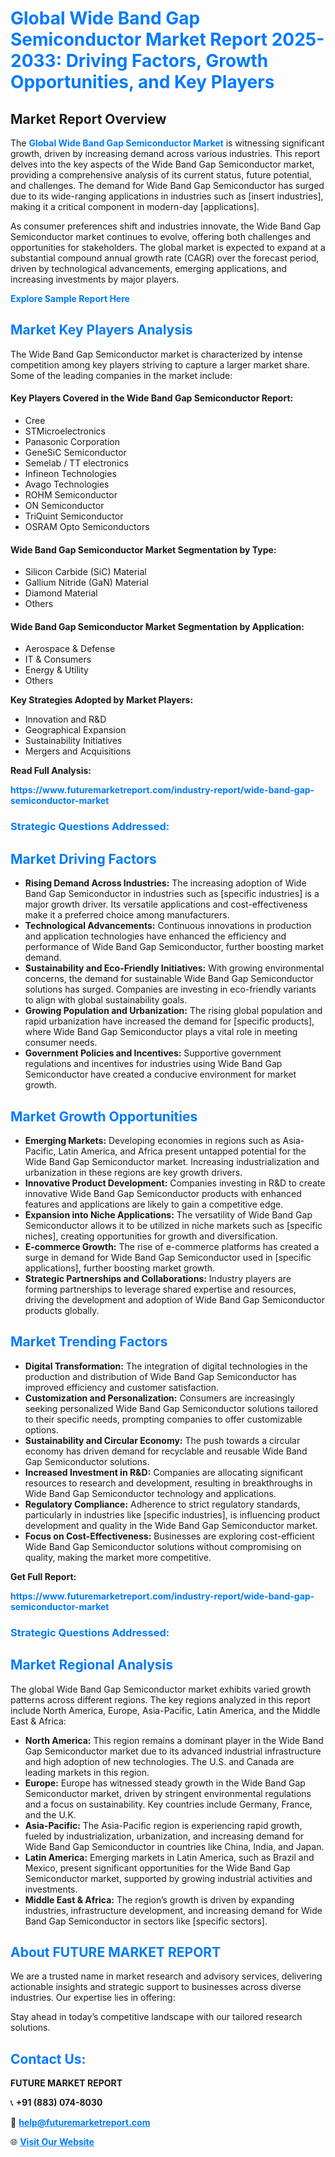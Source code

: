 <h1 style="color: #007BFF;">Global Wide Band Gap Semiconductor Market Report 2025-2033: Driving Factors, Growth Opportunities, and Key Players</h1>

<section id="overview">
<h2>Market Report Overview</h2>
<p>The <a href="https://www.futuremarketreport.com/industry-report/wide-band-gap-semiconductor-market" style="color: #007BFF; text-decoration: none;"><strong>Global Wide Band Gap Semiconductor Market</strong></a> is witnessing significant growth, driven by increasing demand across various industries. This report delves into the key aspects of the Wide Band Gap Semiconductor market, providing a comprehensive analysis of its current status, future potential, and challenges. The demand for Wide Band Gap Semiconductor has surged due to its wide-ranging applications in industries such as [insert industries], making it a critical component in modern-day [applications].</p>
<p>As consumer preferences shift and industries innovate, the Wide Band Gap Semiconductor market continues to evolve, offering both challenges and opportunities for stakeholders. The global market is expected to expand at a substantial compound annual growth rate (CAGR) over the forecast period, driven by technological advancements, emerging applications, and increasing investments by major players.</p>
</section>

<section id="overview">
<p><a href="https://www.futuremarketreport.com/request-sample/reportId=115804" style="color: #007BFF; text-decoration: none;"><strong>Explore Sample Report Here</strong></a></p>
</section>

<section id="key-players">
<h2 style="color: #007BFF;">Market Key Players Analysis</h2>
<p>The Wide Band Gap Semiconductor market is characterized by intense competition among key players striving to capture a larger market share. Some of the leading companies in the market include:</p>
<h4>Key Players Covered in the Wide Band Gap Semiconductor Report:</h4>
<ul><li>Cree</li><li>STMicroelectronics</li><li>Panasonic Corporation</li><li>GeneSiC Semiconductor</li><li>Semelab / TT electronics</li><li>Infineon Technologies</li><li>Avago Technologies</li><li>ROHM Semiconductor</li><li>ON Semiconductor</li><li>TriQuint Semiconductor</li><li>OSRAM Opto Semiconductors</li></ul>
<h4>Wide Band Gap Semiconductor Market Segmentation by Type:</h4>
<ul><li>Silicon Carbide (SiC) Material</li><li>Gallium Nitride (GaN) Material</li><li>Diamond Material</li><li>Others</li></ul>

<h4>Wide Band Gap Semiconductor Market Segmentation by Application:</h4>
<ul><li>Aerospace &amp; Defense</li><li>IT &amp; Consumers</li><li>Energy &amp; Utility</li><li>Others</li></ul>
<p><strong>Key Strategies Adopted by Market Players:</strong></p>
<ul>
<li>Innovation and R&D</li>
<li>Geographical Expansion</li>
<li>Sustainability Initiatives</li>
<li>Mergers and Acquisitions</li>
</ul>
</section>

<section>
<p><strong>Read Full Analysis: </strong></p><a href="https://www.futuremarketreport.com/industry-report/wide-band-gap-semiconductor-market" style="color: #007BFF; text-decoration: none;"><strong>https://www.futuremarketreport.com/industry-report/wide-band-gap-semiconductor-market</strong></a>
<h3 style="color: #007BFF;">Strategic Questions Addressed:</h3>
</section>

<section id="driving-factors">
<h2 style="color: #007BFF;">Market Driving Factors</h2>
<ul>
<li><strong>Rising Demand Across Industries:</strong> The increasing adoption of Wide Band Gap Semiconductor in industries such as [specific industries] is a major growth driver. Its versatile applications and cost-effectiveness make it a preferred choice among manufacturers.</li>
<li><strong>Technological Advancements:</strong> Continuous innovations in production and application technologies have enhanced the efficiency and performance of Wide Band Gap Semiconductor, further boosting market demand.</li>
<li><strong>Sustainability and Eco-Friendly Initiatives:</strong> With growing environmental concerns, the demand for sustainable Wide Band Gap Semiconductor solutions has surged. Companies are investing in eco-friendly variants to align with global sustainability goals.</li>
<li><strong>Growing Population and Urbanization:</strong> The rising global population and rapid urbanization have increased the demand for [specific products], where Wide Band Gap Semiconductor plays a vital role in meeting consumer needs.</li>
<li><strong>Government Policies and Incentives:</strong> Supportive government regulations and incentives for industries using Wide Band Gap Semiconductor have created a conducive environment for market growth.</li>
</ul>
</section>

<section id="growth-opportunities">
<h2 style="color: #007BFF;">Market Growth Opportunities</h2>
<ul>
<li><strong>Emerging Markets:</strong> Developing economies in regions such as Asia-Pacific, Latin America, and Africa present untapped potential for the Wide Band Gap Semiconductor market. Increasing industrialization and urbanization in these regions are key growth drivers.</li>
<li><strong>Innovative Product Development:</strong> Companies investing in R&D to create innovative Wide Band Gap Semiconductor products with enhanced features and applications are likely to gain a competitive edge.</li>
<li><strong>Expansion into Niche Applications:</strong> The versatility of Wide Band Gap Semiconductor allows it to be utilized in niche markets such as [specific niches], creating opportunities for growth and diversification.</li>
<li><strong>E-commerce Growth:</strong> The rise of e-commerce platforms has created a surge in demand for Wide Band Gap Semiconductor used in [specific applications], further boosting market growth.</li>
<li><strong>Strategic Partnerships and Collaborations:</strong> Industry players are forming partnerships to leverage shared expertise and resources, driving the development and adoption of Wide Band Gap Semiconductor products globally.</li>
</ul>
</section>

<section id="trending-factors">
<h2 style="color: #007BFF;">Market Trending Factors</h2>
<ul>
<li><strong>Digital Transformation:</strong> The integration of digital technologies in the production and distribution of Wide Band Gap Semiconductor has improved efficiency and customer satisfaction.</li>
<li><strong>Customization and Personalization:</strong> Consumers are increasingly seeking personalized Wide Band Gap Semiconductor solutions tailored to their specific needs, prompting companies to offer customizable options.</li>
<li><strong>Sustainability and Circular Economy:</strong> The push towards a circular economy has driven demand for recyclable and reusable Wide Band Gap Semiconductor solutions.</li>
<li><strong>Increased Investment in R&D:</strong> Companies are allocating significant resources to research and development, resulting in breakthroughs in Wide Band Gap Semiconductor technology and applications.</li>
<li><strong>Regulatory Compliance:</strong> Adherence to strict regulatory standards, particularly in industries like [specific industries], is influencing product development and quality in the Wide Band Gap Semiconductor market.</li>
<li><strong>Focus on Cost-Effectiveness:</strong> Businesses are exploring cost-efficient Wide Band Gap Semiconductor solutions without compromising on quality, making the market more competitive.</li>
</ul>
</section>

<section>
<p><strong>Get Full Report: </strong></p><a href="https://www.futuremarketreport.com/industry-report/wide-band-gap-semiconductor-market" style="color: #007BFF; text-decoration: none;"><strong>https://www.futuremarketreport.com/industry-report/wide-band-gap-semiconductor-market</strong></a>
<h3 style="color: #007BFF;">Strategic Questions Addressed:</h3>
</section>


<section id="regional-analysis">
<h2 style="color: #007BFF;">Market Regional Analysis</h2>
<p>The global Wide Band Gap Semiconductor market exhibits varied growth patterns across different regions. The key regions analyzed in this report include North America, Europe, Asia-Pacific, Latin America, and the Middle East & Africa:</p>
<ul>
<li><strong>North America:</strong> This region remains a dominant player in the Wide Band Gap Semiconductor market due to its advanced industrial infrastructure and high adoption of new technologies. The U.S. and Canada are leading markets in this region.</li>
<li><strong>Europe:</strong> Europe has witnessed steady growth in the Wide Band Gap Semiconductor market, driven by stringent environmental regulations and a focus on sustainability. Key countries include Germany, France, and the U.K.</li>
<li><strong>Asia-Pacific:</strong> The Asia-Pacific region is experiencing rapid growth, fueled by industrialization, urbanization, and increasing demand for Wide Band Gap Semiconductor in countries like China, India, and Japan.</li>
<li><strong>Latin America:</strong> Emerging markets in Latin America, such as Brazil and Mexico, present significant opportunities for the Wide Band Gap Semiconductor market, supported by growing industrial activities and investments.</li>
<li><strong>Middle East & Africa:</strong> The region’s growth is driven by expanding industries, infrastructure development, and increasing demand for Wide Band Gap Semiconductor in sectors like [specific sectors].</li>
</ul>
</section>

<footer>
<h2 style="color: #007BFF;">About FUTURE MARKET REPORT</h2>
<p>We are a trusted name in market research and advisory services, delivering actionable insights and strategic support to businesses across diverse industries. Our expertise lies in offering:</p>

<p>Stay ahead in today’s competitive landscape with our tailored research solutions.</p>

<h2 style="color: #007BFF;">Contact Us:</h2>
<p><strong>FUTURE MARKET REPORT</strong></p>
<p>📞 <strong>+91 (883) 074-8030</strong></p>
<p>📧 <strong><a href="mailto:help@futuremarketreport.com" style="color: #007BFF;">help@futuremarketreport.com</a></strong></p>
<p>🌐 <strong><a href="https://www.futuremarketreport.com/" style="color: #007BFF;">Visit Our Website</a></strong></p>
</footer>